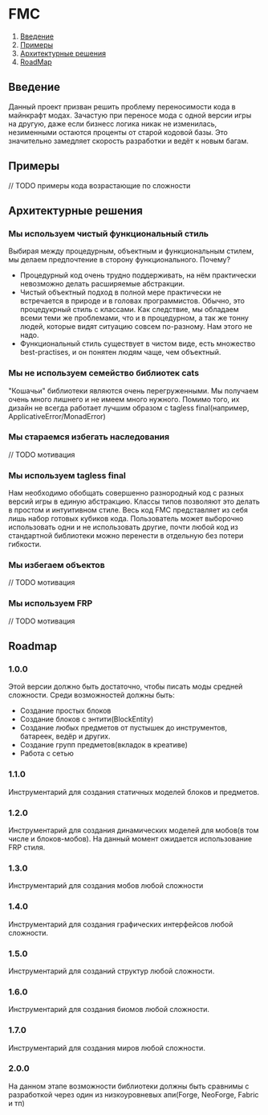 # FMC

1. [Введение](#введение-)
2. [Примеры](#примеры-)
3. [Архитектурные решения](#архитектурные-решения-)
4. [RoadMap](#roadmap)

## Введение ##
Данный проект призван решить проблему переносимости кода в майнкрафт модах. Зачастую при переносе мода с одной версии игры на другую, даже если бизнесс логика никак не изменилась, незименными остаются проценты от старой кодовой базы. Это значительно замедляет скорость разработки и ведёт к новым багам.

## Примеры ##
// TODO примеры кода возрастающие по сложности

## Архитектурные решения ##
### Мы используем чистый функциональный стиль
Выбирая между процедурным, объектным и функциональным стилем, мы делаем предпочтение в сторону функционального. Почему? 
* Процедурный код очень трудно поддерживать, на нём практически невозможно делать расширяемые абстракции. 
* Чистый объектный подход в полной мере практически не встречается в природе и в головах программистов. Обычно, это процедукрный стиль с классами. Как следствие, мы обладаем всеми теми же проблемами, что и в процедурном, а так же тонну людей, которые видят ситуацию совсем по-разному. Нам этого не надо.
* Функциональный стиль существует в чистом виде, есть множество best-practises, и он понятен людям чаще, чем объектный.
### Мы не используем семейство библиотек cats
"Кошачьи" библиотеки являются очень перегруженными. Мы получаем очень много лишнего и не имеем много нужного. Помимо того, их дизайн не всегда работает лучшим образом с tagless final(например, ApplicativeError/MonadError)
### Мы стараемся избегать наследования
// TODO мотивация
### Мы используем tagless final 
Нам необходимо обобщать совершенно разнородный код с разных версий игры в единую абстракцию. 
Классы типов позволяют это делать в простом и интуитивном стиле. Весь код FMC представляет из себя лишь набор готовых кубиков кода. 
Пользователь может выборочно использовать одни и не использовать другие, почти любой код из стандартной библиотеки можно перенести в отдельную 
без потери гибкости. 
### Мы избегаем объектов
// TODO мотивация
### Мы используем FRP
// TODO мотивация
## Roadmap
### 1.0.0 
Этой версии должно быть достаточно, чтобы писать моды средней сложности. Среди возможностей должны быть:
* Создание простых блоков
* Создание блоков с энтити(BlockEntity)
* Создание любых предметов от пустышек до инструментов, батареек, ведёр и других.
* Создание групп предметов(вкладок в креативе)
* Работа с сетью
### 1.1.0
Инструментарий для создания статичных моделей блоков и предметов.
### 1.2.0
Инструментарий для создания динамических моделей для мобов(в том числе и блоков-мобов). На данный момент ожидается использование FRP стиля.
### 1.3.0
Инструментарий для создания мобов любой сложности
### 1.4.0
Инструментарий для создания графических интерфейсов любой сложности.
### 1.5.0
Инструментарий для созданий структур любой сложности.
### 1.6.0
Инструментарий для создания биомов любой сложности.
### 1.7.0
Инструментарий для создания миров любой сложности.
### 2.0.0
На данном этапе возможности библиотеки должны быть сравнимы с разработкой через один из низкоуровневых апи(Forge, NeoForge, Fabric и тп)